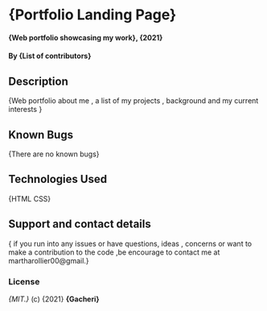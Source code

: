 # {Portfolio Landing Page}
#### {Web portfolio showcasing my work}, {2021}
#### By **{List of contributors}**
## Description
{Web portfolio about me , a list of my projects , background and my current interests }
## Known Bugs
{There are no known bugs}
## Technologies Used
{HTML
CSS}
## Support and contact details
{ if you run into any issues or have questions, ideas , concerns or want to make a contribution to the code ,be encourage  to contact me at martharollier00@gmail.}
### License
*{MIT.}* (c) {2021} **{Gacheri}**
  